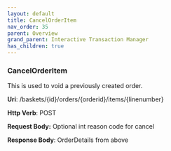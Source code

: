 ```yaml
---
layout: default
title: CancelOrderItem
nav_order: 35
parent: Overview
grand_parent: Interactive Transaction Manager
has_children: true
---
```

### CancelOrderItem

This is used to void a previously created order.

**Uri**: /baskets/{id}/orders/{orderid}/items/{linenumber}

**Http Verb**: POST

**Request Body:** Optional int reason code for cancel

**Response Body**: OrderDetails from above
